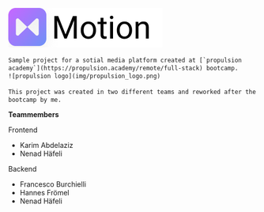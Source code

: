 ![motion logo](img/motion_logo.png)

```
Sample project for a sotial media platform created at [`propulsion academy`](https://propulsion.academy/remote/full-stack) bootcamp.
![propulsion logo](img/propulsion_logo.png)

This project was created in two different teams and reworked after the bootcamp by me.
```

**Teammembers**

Frontend

-   Karim Abdelaziz
-   Nenad Häfeli

Backend

-   Francesco Burchielli
-   Hannes Frömel
-   Nenad Häfeli
